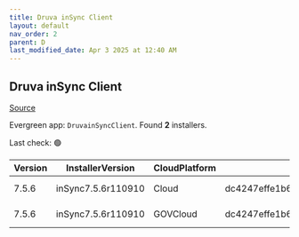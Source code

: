 ```yaml
---
title: Druva inSync Client
layout: default
nav_order: 2
parent: D
last_modified_date: Apr 3 2025 at 12:40 AM
---
```


## Druva inSync Client

[Source](https://docs.druva.com/005_inSync_Client)

Evergreen app: `DruvainSyncClient`. Found **2** installers.

Last check: 🟢

| Version | InstallerVersion   | CloudPlatform | Md5sum                                   | Type | URI                                                                                                                                                                            |
| ------- | ------------------ | ------------- | ---------------------------------------- | ---- | ------------------------------------------------------------------------------------------------------------------------------------------------------------------------------ |
| 7.5.6   | inSync7.5.6r110910 | Cloud         | dc4247effe1b666fe06ed817523dff303896b649 | msi  | [https://downloads.druva.com/downloads/inSync/Windows/7.5.6/inSync7.5.6r110910.msi](https://downloads.druva.com/downloads/inSync/Windows/7.5.6/inSync7.5.6r110910.msi)         |
| 7.5.6   | inSync7.5.6r110910 | GOVCloud      | dc4247effe1b666fe06ed817523dff303896b649 | msi  | [https://downloads.druva.com/downloads/inSync/Windows/7.5.6_Gov/inSync7.5.6r110910.msi](https://downloads.druva.com/downloads/inSync/Windows/7.5.6_Gov/inSync7.5.6r110910.msi) |
